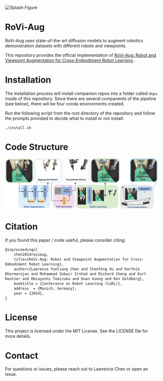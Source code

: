 ![Splash Figure](docs/splash_fig.png)

# RoVi-Aug
RoVi-Aug uses state-of-the-art diffusion models to augment robotics demonstration datasets with different robots and viewpoints.

This repository provides the official implementation of [RoVi-Aug: Robot and Viewpoint Augmentation for Cross-Embodiment Robot Learning
](https://rovi-aug.github.io/).

# Installation
The installation process will install companion repos into a folder called `deps` inside of this repository. Since there are several companents of the pipeline (see below), there will be four conda environments created.

Run the following script from the root directory of the repository and follow the prompts provided to decide what to install or not install:
```
./install.sh
```

# Code Structure
![Pipeline](docs/pipeline.png)

# Citation
If you found this paper / code useful, please consider citing: 

```
@inproceedings{
    chen2024roviaug,
    title={RoVi-Aug: Robot and Viewpoint Augmentation for Cross-Embodiment Robot Learning},
    author={Lawrence Yunliang Chen and Chenfeng Xu and Karthik Dharmarajan and Muhammad Zubair Irshad and Richard Cheng and Kurt Keutzer and Masayoshi Tomizuka and Quan Vuong and Ken Goldberg},
    booktitle = {Conference on Robot Learning (CoRL)},
    address  = {Munich, Germany},
    year = {2024},
}
```

# License
This project is licensed under the MIT License. See the LICENSE file for more details.

# Contact
For questions or issues, please reach out to Lawrence Chen or open an issue.